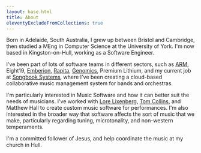 ```yaml
---
layout: base.html
title: About
eleventyExcludeFromCollections: true
---
```


Born in Adelaide, South Australia, I grew up between Bristol and Cambridge, then studied a MEng in Computer Science at the University of York. I'm now based in Kingston-on-Hull, working as a Software Engineer.

I've been part of lots of software teams in different sectors, such as [ARM](https://www.arm.com), Eight19, [Emberion](https://www.emberion.com), [Rapita](https://www.rapitasystems.com), [Genomics](https://www.genomics.com), Premium Lithium, and my current job at [Songbook Systems](https://www.songbook-pro.com), where I've been creating a cloud-based collaborative music management system for bands and orchestras.

I'm particularly interested in Music Software and how it can better suit the needs of musicians. I've worked with [Lore Lixenberg](https://www.lorelixenberg.art), [Tom Collins](https://www.tomcollinsresearch.net/), and Matthew Hall to create custom music software for performances. I'm also interested in the broader way that software affects the sort of music that we make, particularly regarding tuning, microtonality, and non-western temperaments.

I'm a committed follower of Jesus, and help coordinate the music at my church in Hull.
